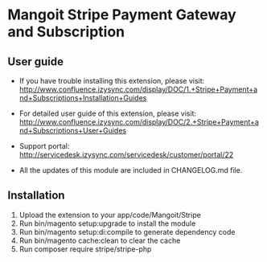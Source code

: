 # Mangoit Stripe Payment Gateway and Subscription

## User guide
- If you have trouble installing this extension, please visit: http://www.confluence.izysync.com/display/DOC/1.+Stripe+Payment+and+Subscriptions+Installation+Guides

- For detailed user guide of this extension, please visit: http://www.confluence.izysync.com/display/DOC/2.+Stripe+Payment+and+Subscriptions+User+Guides

- Support portal:  http://servicedesk.izysync.com/servicedesk/customer/portal/22

- All the updates of this module are included in CHANGELOG.md file.

## Installation
1. Upload the extension to your app/code/Mangoit/Stripe
2. Run bin/magento setup:upgrade to install the module
3. Run bin/magento setup:di:compile to generate dependency code
3. Run bin/magento cache:clean to clear the cache
4. Run composer require stripe/stripe-php